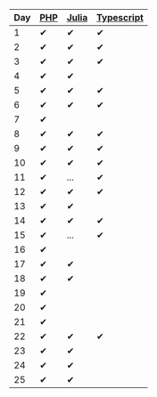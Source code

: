 | Day | [PHP](php/src/Aoc/Days) | [Julia](julia/src) | [Typescript](typescript/src/days) |
| --- | --- | ----- | ----- |
| 1   | ✔ | ✔ | ✔ |
| 2   | ✔ | ✔ | ✔ |
| 3   | ✔ | ✔ | ✔ |
| 4   | ✔ | ✔ |   |
| 5   | ✔ | ✔ | ✔ |
| 6   | ✔ | ✔ | ✔ |
| 7   | ✔ |   |   |
| 8   | ✔ | ✔ | ✔ |
| 9   | ✔ | ✔ | ✔ |
| 10   | ✔ | ✔ | ✔ |
| 11   | ✔ | ...  | ✔ |
| 12   | ✔ | ✔ | ✔ |
| 13   | ✔ | ✔ |  |
| 14   | ✔ | ✔ | ✔ |
| 15   | ✔ | ...  | ✔ |
| 16   | ✔ |   |  |
| 17   | ✔ | ✔ |  |
| 18   | ✔ | ✔ |  |
| 19   | ✔ |   |  |
| 20   | ✔ |   |  |
| 21   | ✔ |   |  |
| 22   | ✔ | ✔ | ✔ |
| 23   | ✔ | ✔ |  |
| 24   | ✔ | ✔ |  |
| 25   | ✔ | ✔ |  |
